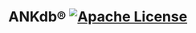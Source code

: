 # ANKdb® [![Apache License](https://img.shields.io/badge/license-Apache-blue.svg)](https://github.com/ANKdb/ANKdb/blob/master/LICENSE)
